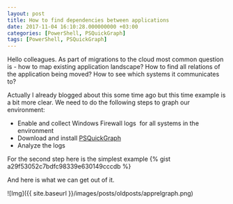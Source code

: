 ```yaml
---
layout: post
title: How to find dependencies between applications
date: 2017-11-04 16:10:28.000000000 +03:00
categories: [PowerShell, PSQuickGraph]
tags: [PowerShell, PSQuickGraph]
---
```

Hello colleagues. As part of migrations to the cloud most common question is - how to map existing application landscape? How to find all relations of the application being moved? How to see which systems it communicates to?</p>
Actually I already blogged about this some time ago but this time example is a bit more clear. We need to do the following steps to graph our environment:

- Enable and collect Windows Firewall logs  for all systems in the environment</li>
- Download and install [PSQuickGraph](https://www.powershellgallery.com/packages/PSQuickGraph/1.1)
- Analyze the logs


For the second step here is the simplest example
{% gist a29f53052c7bdfc98339e630149cccdb %}

And here is what we can get out of it.

![Img]({{ site.baseurl }}/images/posts/oldposts/apprelgraph.png)
